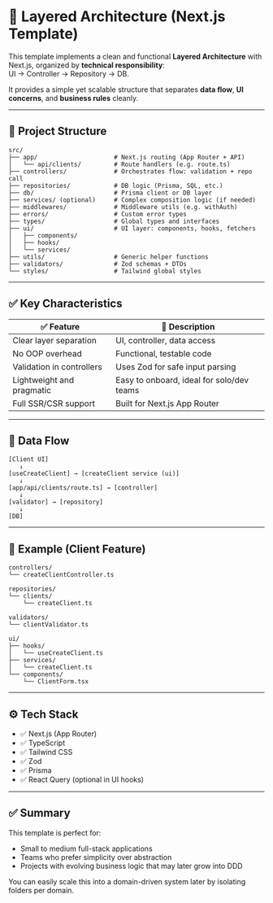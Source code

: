 # 🧱 Layered Architecture (Next.js Template)

This template implements a clean and functional **Layered Architecture** with Next.js, organized by **technical responsibility**:  
UI → Controller → Repository → DB.

It provides a simple yet scalable structure that separates **data flow**, **UI concerns**, and **business rules** cleanly.

---

## 📁 Project Structure

```
src/
├── app/                     # Next.js routing (App Router + API)
│   └── api/clients/         # Route handlers (e.g. route.ts)
├── controllers/             # Orchestrates flow: validation + repo call
├── repositories/            # DB logic (Prisma, SQL, etc.)
├── db/                      # Prisma client or DB layer
├── services/ (optional)     # Complex composition logic (if needed)
├── middlewares/             # Middleware utils (e.g. withAuth)
├── errors/                  # Custom error types
├── types/                   # Global types and interfaces
├── ui/                      # UI layer: components, hooks, fetchers
│   ├── components/
│   ├── hooks/
│   └── services/
├── utils/                   # Generic helper functions
├── validators/              # Zod schemas + DTOs
└── styles/                  # Tailwind global styles
```

---

## ✅ Key Characteristics

| ✅ Feature                        | 💬 Description                            |
|----------------------------------|-------------------------------------------|
| Clear layer separation           | UI, controller, data access               |
| No OOP overhead                  | Functional, testable code                 |
| Validation in controllers        | Uses Zod for safe input parsing           |
| Lightweight and pragmatic        | Easy to onboard, ideal for solo/dev teams|
| Full SSR/CSR support             | Built for Next.js App Router              |

---

## 🧠 Data Flow

```
[Client UI] 
   ↓
[useCreateClient] → [createClient service (ui)] 
   ↓
[app/api/clients/route.ts] → [controller] 
   ↓
[validator] → [repository] 
   ↓
[DB]
```

---

## 🧩 Example (Client Feature)

```
controllers/
└── createClientController.ts

repositories/
└── clients/
    └── createClient.ts

validators/
└── clientValidator.ts

ui/
├── hooks/
│   └── useCreateClient.ts
├── services/
│   └── createClient.ts
└── components/
    └── ClientForm.tsx
```

---

## ⚙️ Tech Stack

- ✅ Next.js (App Router)
- ✅ TypeScript
- ✅ Tailwind CSS
- ✅ Zod
- ✅ Prisma
- ✅ React Query (optional in UI hooks)

---

## ✅ Summary

This template is perfect for:
- Small to medium full-stack applications
- Teams who prefer simplicity over abstraction
- Projects with evolving business logic that may later grow into DDD

You can easily scale this into a domain-driven system later by isolating folders per domain.